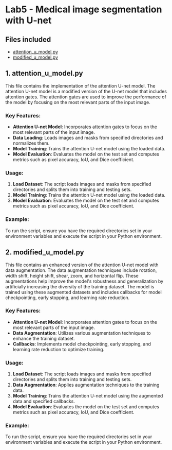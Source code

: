 # Lab5 - Medical image segmentation with U-net

## Files included
- [attention_u_model.py](attention_u_model.py)
- [modified_u_model.py](modified_u_model.py)

## 1. attention_u_model.py

This file contains the implementation of the attention U-net model. The attention U-net model is a modified version of the U-net model that includes attention gates. The attention gates are used to improve the performance of the model by focusing on the most relevant parts of the input image.

### Key Features:
- **Attention U-net Model**: Incorporates attention gates to focus on the most relevant parts of the input image.
- **Data Loading**: Loads images and masks from specified directories and normalizes them.
- **Model Training**: Trains the attention U-net model using the loaded data.
- **Model Evaluation**: Evaluates the model on the test set and computes metrics such as pixel accuracy, IoU, and Dice coefficient.

### Usage:
1. **Load Dataset**: The script loads images and masks from specified directories and splits them into training and testing sets.
2. **Model Training**: Trains the attention U-net model using the loaded data.
3. **Model Evaluation**: Evaluates the model on the test set and computes metrics such as pixel accuracy, IoU, and Dice coefficient.

### Example:
To run the script, ensure you have the required directories set in your environment variables and execute the script in your Python environment.

## 2. modified_u_model.py

This file contains an enhanced version of the attention U-net model with data augmentation. The data augmentation techniques include rotation, width shift, height shift, shear, zoom, and horizontal flip. These augmentations help improve the model's robustness and generalization by artificially increasing the diversity of the training dataset. The model is trained using these augmented datasets and includes callbacks for model checkpointing, early stopping, and learning rate reduction.

### Key Features:
- **Attention U-net Model**: Incorporates attention gates to focus on the most relevant parts of the input image.
- **Data Augmentation**: Utilizes various augmentation techniques to enhance the training dataset.
- **Callbacks**: Implements model checkpointing, early stopping, and learning rate reduction to optimize training.

### Usage:
1. **Load Dataset**: The script loads images and masks from specified directories and splits them into training and testing sets.
2. **Data Augmentation**: Applies augmentation techniques to the training data.
3. **Model Training**: Trains the attention U-net model using the augmented data and specified callbacks.
4. **Model Evaluation**: Evaluates the model on the test set and computes metrics such as pixel accuracy, IoU, and Dice coefficient.

### Example:
To run the script, ensure you have the required directories set in your environment variables and execute the script in your Python environment.